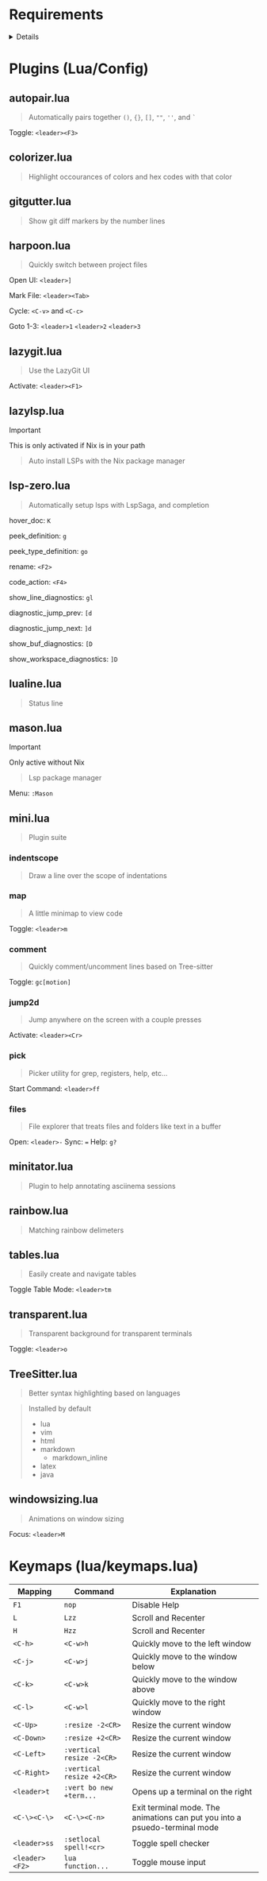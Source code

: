 
# Requirements

<details>

- wget
- gcc
- ripgrep
- fd

- git
    - lazygit

- tree-sitter
    - nodejs

- Neovim (0.10+)

- Nerd Font

- (Optional)
    - Nix package manager

</details>

# Plugins (Lua/Config)

## autopair.lua

> Automatically pairs together `()`, `{}`, `[]`, `""`, `''`, and `` ` ``

Toggle: `<leader><F3>`

## colorizer.lua

> Highlight occourances of colors and hex codes with that color

## gitgutter.lua

> Show git diff markers by the number lines

## harpoon.lua

> Quickly switch between project files

Open UI: `<leader>]`

Mark File: `<leader><Tab>`

Cycle: `<C-v>` and `<C-c>`

Goto 1-3: `<leader>1` `<leader>2` `<leader>3`

## lazygit.lua

> Use the LazyGit UI

Activate: `<leader><F1>`

## lazylsp.lua

> [!IMPORTANT]
> This is only activated if Nix is in your path

> Auto install LSPs with the Nix package manager


## lsp-zero.lua

> Automatically setup lsps with LspSaga, and completion

hover_doc: `K`

peek_definition: `g`

peek_type_definition: `go`

rename: `<F2>`

code_action: `<F4>`

show_line_diagnostics: `gl`

diagnostic_jump_prev: `[d `

diagnostic_jump_next: `]d`

show_buf_diagnostics: `[D`

show_workspace_diagnostics: `]D`

## lualine.lua

> Status line

## mason.lua

> [!IMPORTANT]
> Only active without Nix

> Lsp package manager

Menu: `:Mason`

## mini.lua

> Plugin suite 

### indentscope

> Draw a line over the scope of indentations

### map

> A little minimap to view code

Toggle: `<leader>m`

### comment

> Quickly comment/uncomment lines based on Tree-sitter

Toggle: `gc[motion]`

### jump2d

> Jump anywhere on the screen with a couple presses

Activate: `<leader><Cr>`

### pick

> Picker utility for grep, registers, help, etc...

Start Command: `<leader>ff`

### files

> File explorer that treats files and folders like text in a buffer

Open: `<leader>-`
Sync: `=`
Help: `g?`

## minitator.lua

> Plugin to help annotating asciinema sessions

## rainbow.lua

> Matching rainbow delimeters

## tables.lua

> Easily create and navigate tables

Toggle Table Mode: `<leader>tm`

## transparent.lua

> Transparent background for transparent terminals

Toggle: `<leader>o`

## TreeSitter.lua

> Better syntax highlighting based on languages

> Installed by default
> - lua
> - vim
> - html
> - markdown
>   - markdown_inline
> - latex
> - java

## windowsizing.lua

> Animations on window sizing

Focus: `<leader>M`

# Keymaps (lua/keymaps.lua)

| Mapping        | Command                   | Explanation                                                                |
| ---            | ---                       | ---                                                                        |
| `F1`           | `nop`                     | Disable Help                                                               |
| `L`            | `Lzz`                     | Scroll and Recenter                                                        |
| `H`            | `Hzz`                     | Scroll and Recenter                                                        |
| `<C-h>`        | `<C-w>h`                  | Quickly move to the left window                                            |
| `<C-j>`        | `<C-w>j`                  | Quickly move to the window below                                           |
| `<C-k>`        | `<C-w>k`                  | Quickly move to the window above                                           |
| `<C-l>`        | `<C-w>l`                  | Quickly move to the right window                                           |
| `<C-Up>`       | `:resize -2<CR>`          | Resize the current window                                                  |
| `<C-Down>`     | `:resize +2<CR>`          | Resize the current window                                                  |
| `<C-Left>`     | `:vertical resize -2<CR>` | Resize the current window                                                  |
| `<C-Right>`    | `:vertical resize +2<CR>` | Resize the current window                                                  |
| `<leader>t`    | `:vert bo new +term...`   | Opens up a terminal on the right                                           |
| `<C-\><C-\>`   | `<C-\><C-n>`              | Exit terminal mode. The animations can put you into a psuedo-terminal mode |
| `<leader>ss`   | `:setlocal spell!<cr>`    | Toggle spell checker                                                       |
| `<leader><F2>` | `lua function...`         | Toggle mouse input                                                         |
